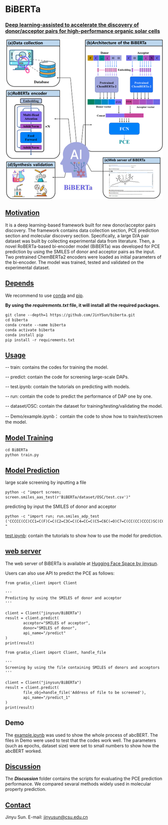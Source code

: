 # BiBERTa

### **<u>Deep learning-assisted to accelerate the discovery of donor/acceptor pairs for high-performance organic solar cells</u>**

![overview](overview.jpg)

## <u>Motivation</u>

It is a deep learning-based framework built for new donor/acceptor pairs discovery. The framework contains data collection section, PCE prediction section and molecular discovery section. Specifically, a large D/A pair dataset was built by collecting experimental data from literature. Then, a novel RoBERTa-based bi-encoder model (BiBERTa) was developed for PCE prediction by using the SMILES of donor and acceptor pairs as the input. Two pretrained ChemBERTa2 encoders were loaded as initial parameters of the bi-encoder. The model was trained, tested and validated on the experimental dataset.

## <u>Depends</u>

We recommend to use [conda](https://conda.io/docs/user-guide/install/download.html) and [pip](https://pypi.org/project/pip/).

**By using the *requirements.txt* file, it will install all the required packages.**

```
git clone --depth=1 https://github.com/JinYSun/biberta.git
cd biberta
conda create --name biberta
conda activate biberta
conda install pip
pip install -r requirements.txt
```



## <u>Usage</u>

-- train:    contains the codes for training the model.

-- predict:    contain the code for screening large-scale DAPs.

-- test.ipynb:    contain the tutorials on predicting with models.

-- run:    contain the code to predict the performance of DAP one by one. 

-- dataset/OSC:	contain the dataset for training/testing/validating the model.

-- Demo/example.ipynb： contain the code to show how to train/test/screen the model.



## <u>Model Training</u>

```
cd BiBERTa
python train.py
```

## <u>Model Prediction</u>

large scale screening by inputting a file

```
python -c "import screen; screen.smiles_aas_test(r'BiBERTa/dataset/OSC/test.csv')"
```

predicting by input the SMILES of donor  and acceptor

```
python -c "import run; run.smiles_adp_test ('CCCCC(CC)CC1=C(F)C=C(C2=C3C=C(C4=CC=C(C5=C6C(=O)C7=C(CC(CC)CCCC)SC(CC(CC)CCCC)=C7C(=O)C6=C(C6=CC=C(C)S6)S5)S4)SC3=C(C3=CC(F)=C(CC(CC)CCCC)S3)C3=C2SC(C)=C3)S1','CCCCC(CC)CC1=CC=C(C2=C3C=C(C)SC3=C(C3=CC=C(CC(CC)CCCC)S3)C3=C2SC(C2=CC4=C(C5=CC(Cl)=C(CC(CC)CCCC)S5)C5=C(C=C(C)S5)C(C5=CC(Cl)=C(CC(CC)CCCC)S5)=C4S2)=C3)S1') "
```

[test.ipynb](https://github.com/JinYSun/biberta/blob/branch/test.ipynb):    contain the tutorials to show how to use the model for prediction.

## <u>web server</u> 

 The  web server of BiBERTa is available at [Hugging Face Space by jinysun](https://huggingface.co/spaces/jinysun/BiBERTa). 

Users can also use API to predict the PCE as follows:

```
from gradio_client import Client

'''
Predicting by using the SMILES of donor and acceptor
'''

client = Client("jinysun/BiBERTa")
result = client.predict(
		acceptor="SMILES of acceptor",
		donor="SMILES of donor",
		api_name="/predict"
)
print(result)
```

```
from gradio_client import Client, handle_file

'''
Screening by using the file containing SMILES of donors and acceptors
'''

client = Client("jinysun/BiBERTa")
result = client.predict(
		file_obj=handle_file('Address of file to be screened'),
		api_name="/predict_1"
)
print(result)
```



## Demo

The [example.ipynb](https://github.com/JinYSun/DeepAcceptor/blob/master/abcBERT/Demo/example.ipynb) was used to show the whole process of abcBERT. The files in Demo were used to test that the codes work well. The parameters (such as epochs, dataset size) were set to small numbers to show how the abcBERT worked.

## <u>Discussion</u> 

The ***Discussion*** folder contains the scripts for evaluating the PCE prediction performance.  We compared sevaral methods widely used in molecular property prediction.



## <u>Contact</u>

Jinyu Sun. E-mail: [jinyusun@csu.edu.cn](mailto:jinyusun@csu.edu.cn)
